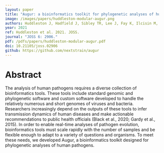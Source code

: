 ```yaml
---
layout: paper
title: "Augur: a bioinformatics toolkit for phylogenetic analyses of human pathogens"
image: /images/papers/huddleston-modular-augur.png
authors: Huddleston J, Hadfield J, Sibley TR, Lee J, Fay K, Ilcisin M, Harkins E, Bedford T, Neher RA, Hodcroft EB.
year: 2021
ref: Huddleston et al. 2021. JOSS.
journal: "JOSS 6: 2906."
pdf: /pdfs/papers/huddleston-modular-augur.pdf
doi: 10.21105/joss.02906
github: https://github.com/nextstrain/augur
---
```


# Abstract

The analysis of human pathogens requires a diverse collection of bioinformatics tools.
These tools include standard genomic and phylogenetic software and custom software developed to handle the relatively numerous and short genomes of viruses and bacteria.
Researchers increasingly depend on the outputs of these tools to infer transmission dynamics of human diseases and make actionable recommendations to public health officials (Black et al., 2020; Gardy et al., 2015).
In order to enable real-time analyses of pathogen evolution, bioinformatics tools must scale rapidly with the number of samples and be flexible enough to adapt to a variety of questions and organisms.
To meet these needs, we developed Augur, a bioinformatics toolkit designed for phylogenetic analyses of human pathogens.
